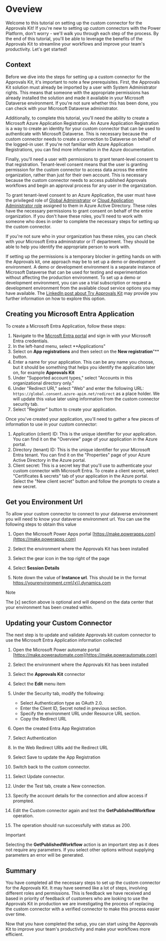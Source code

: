 # Oveview

Welcome to this tutorial on setting up the custom connector for the Approvals Kit! If you're new to setting up custom connectors with the Power Platform, don't worry - we'll walk you through each step of the process. By the end of this tutorial, you'll be able to leverage the benefits of the Approvals Kit to streamline your workflows and improve your team's productivity. Let's get started!

## Context

Before we dive into the steps for setting up a custom connector for the Approvals Kit, it's important to note a few prerequisites. First, the Approvals Kit solution must already be imported by a user with System Administrator rights. This means that someone with the appropriate permissions has already installed the solution and made it available in your Microsoft Dataverse environment. If you're not sure whether this has been done, you can check with your Microsoft Dataverse administrator.

Additionally, to complete this tutorial, you'll need the ability to create a Microsoft Azure Application Registration. An Azure Application Registration is a way to create an identity for your custom connector that can be used to authenticate with Microsoft Dataverse. This is necessary because the custom connector needs to create a connection to Dataverse on behalf of the logged-in user. If you're not familiar with Azure Application Registrations, you can find more information in the Azure documentation.

Finally, you'll need a user with permissions to grant tenant-level consent to that registration. Tenant-level consent means that the user is granting permission for the custom connector to access data across the entire organization, rather than just for their own account. This is necessary because the custom connector needs to access published Approvals workflows and begin an approval process for any user in the organization.

To grant tenant-level consent to an Azure Application, the user must have the privileged role of [Global Administrator](https://learn.microsoft.com/entra/identity/role-based-access-control/permissions-reference#global-administrator) or [Cloud Application Administrator role](https://learn.microsoft.com/entra/identity/role-based-access-control/permissions-reference#cloud-application-administrator) assigned to them in Azure Active Directory. These roles have the necessary permissions to grant consent on behalf of the entire organization. If you don't have these roles, you'll need to work with someone who does in order to complete the necessary steps for setting up the custom connector.

If you're not sure who in your organization has these roles, you can check with your Microsoft Entra administrator or IT department. They should be able to help you identify the appropriate person to work with.

If setting up the permissions is a temporary blocker in getting hands on with the Approvals kit, one approach may be to set up a demo or development environment. A demo or development environment is a separate instance of Microsoft Dataverse that can be used for testing and experimentation without affecting the production environment. To set up a demo or development environment, you can use a trial subscription or request a development environment from the available cloud service options you may have available. The [LinkedIn post about Try Approvals Kit](https://www.linkedin.com/pulse/try-approvals-kit-grant-archibald-ammkf/) may provide you further information on how to explore this option.

## Creating you Microsoft Entra Application

To create a Microsoft Entra Application, follow these steps:

1. Navigate to the [Microsft Entra portal](https://entra.microsoft.com/) and sign in with your Microsoft Entra credentials.
2. In the left-hand menu, select  **Applications"
3. Select on **App registrations** and then select on the **New registration**"** button.
4. Enter a name for your application. This can be any name you choose, but it should be something that helps you identify the application later on, for example **Approvals Kit**
5. Under "Supported account types," select "Accounts in this organizational directory only."
6. Under "Redirect URI," select "Web" and enter the following URL: `https://global.consent.azure-apim.net/redirect` as a place holder. We will update this value later using information from the custom connector security tab.
7. Select "Register" button to create your application.

Once you've created your application, you'll need to gather a few pieces of information to use in your custom connector:

1. Application (client) ID: This is the unique identifier for your application. You can find it on the "Overview" page of your application in the Azure portal.
2. Directory (tenant) ID: This is the unique identifier for your Microsoft Entra tenant. You can find it on the "Properties" page of your Azure Active Directory in the Azure portal.
3. Client secret: This is a secret key that you'll use to authenticate your custom connector with Microsoft Entra. To create a client secret, select "Certificates & secrets" tab of your application in the Azure portal. Select the "New client secret" button and follow the prompts to create a new secret.

## Get you Environment Url

To allow your custom connector to connect to your dataverse environment you will need to know your dataverse environment url. You can use the following steps to obtain this value

1. Open the Microsoft Power Apps portal [https://make.powerapps.com](https://make.powerapps.com)

2. Select the environment where the Approvals Kit has been installed

3. Select the gear icon in the top right of the page

4. Select **Session Details**

5. Note down the value of **Instance url**. This should be in the format https://yourenvironment.crm\[x\].dynamics.com

  > [!NOTE]
  > The \[x\] section above is optional and will depend on the data center that your environment has been created within.

## Updating your Custom Connector

The next step is to update and validate Approvals kit custom connector to use the Microsoft Entra Application information collected

1. Open the Microsoft Power automate portal [https://make.powerautomate.com](https://make.powerautomate.com)

2. Select the environment where the Approvals Kit has been installed

3. Select the **Approvals Kit** connector

4. Select the **Edit** menu item

5. Under the Security tab, modify the following:

   - Select Authentication type as OAuth 2.0.
   - Enter the Client ID, Secret noted in previous section.
   - Specify the environment URL under Resource URL section.
   - Copy the Redirect URL

6. Open the created Entra App Registration

7. Select Authentication

8. In the Web Redirect URIs add the Redirect URL

9. Select Save to update the App Registration

10. Switch back to the custom connector.

11. Select Update connector.

12. Under the Test tab, create a New connection.

13. Specify the account details for the connection and allow access if prompted.

14. Edit the Custom connector again and test the **GetPublishedWorkflow** operation.

15. The operation should run successfully with status as 200.

  > [!IMPORTANT]
  > Selecting the **GetPublishedWorkflow** action is an important step as it does not require any parameters. If you select other options without supplying parameters an error will be generated.

## Summary

You have completed all the necessary steps to set up the custom connector for the Approvals Kit. It may have seemed like a lot of steps, involving different roles and permissions. This is feedback we have received and based in priority of feedback of customers who are looking to use the Approvals Kit in production we are investigating the process of replacing the custom connector with a verified connector to make this process easier over time.

Now that you have completed the setup, you can start using the Approvals Kit to improve your team's productivity and make your workflows more efficient.

